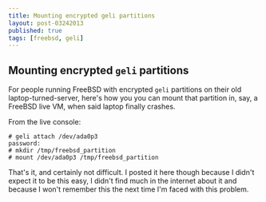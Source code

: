 ```yaml
---
title: Mounting encrypted geli partitions
layout: post-03242013
published: true
tags: [freebsd, geli]
---
```


## Mounting encrypted `geli` partitions

For people running FreeBSD with encrypted `geli` partitions on their
old laptop-turned-server, here's how you you can mount that partition
in, say, a FreeBSD live VM, when said laptop finally crashes.

From the live console:

    # geli attach /dev/ada0p3
    password:
    # mkdir /tmp/freebsd_partition
    # mount /dev/ada0p3 /tmp/freebsd_partition

That's it, and certainly not difficult. I posted it here though
because I didn't expect it to be this easy, I didn't find much in the
internet about it and because I won't remember this the next time I'm
faced with this problem.
